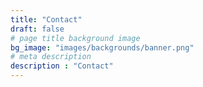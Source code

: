 ```yaml
---
title: "Contact"
draft: false
# page title background image
bg_image: "images/backgrounds/banner.png"
# meta description
description : "Contact"
---
```

